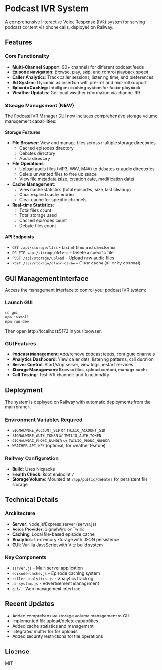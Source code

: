 # Podcast IVR System

A comprehensive Interactive Voice Response (IVR) system for serving podcast content via phone calls, deployed on Railway.

## Features

### Core Functionality
- **Multi-Channel Support**: 90+ channels for different podcast feeds
- **Episode Navigation**: Browse, play, skip, and control playback speed
- **Caller Analytics**: Track caller sessions, listening time, and preferences
- **Ad System**: Dynamic ad insertion with pre-roll and mid-roll support
- **Episode Caching**: Intelligent caching system for faster playback
- **Weather Updates**: Get local weather information via channel 99

### Storage Management (NEW)
The Podcast IVR Manager GUI now includes comprehensive storage volume management capabilities:

#### Storage Features
- **File Browser**: View and manage files across multiple storage directories
  - Cached episodes directory
  - Debates directory
  - Audio directory
- **File Operations**:
  - Upload audio files (MP3, WAV, M4A) to debates or audio directories
  - Delete unwanted files to free up space
  - View file metadata (size, creation date, modification date)
- **Cache Management**:
  - View cache statistics (total episodes, size, last cleanup)
  - Clear expired cache entries
  - Clear cache for specific channels
- **Real-time Statistics**:
  - Total files count
  - Total storage used
  - Cached episodes count
  - Debate files count

#### API Endpoints
- `GET /api/storage/list` - List all files and directories
- `DELETE /api/storage/delete` - Delete a specific file
- `POST /api/storage/upload` - Upload new audio files
- `POST /api/storage/clear-cache` - Clear cache (all or by channel)

## GUI Management Interface

Access the management interface to control your podcast IVR system:

### Launch GUI
```bash
cd gui
npm install
npm run dev
```

Then open http://localhost:5173 in your browser.

### GUI Features
- **Podcast Management**: Add/remove podcast feeds, configure channels
- **Analytics Dashboard**: View caller data, listening patterns, call duration
- **Server Control**: Start/stop server, view logs, restart services
- **Storage Management**: Browse files, upload content, manage cache
- **Call Testing**: Test IVR channels and functionality

## Deployment

The system is deployed on Railway with automatic deployments from the main branch.

### Environment Variables Required
- `SIGNALWIRE_ACCOUNT_SID` or `TWILIO_ACCOUNT_SID`
- `SIGNALWIRE_AUTH_TOKEN` or `TWILIO_AUTH_TOKEN`
- `SIGNALWIRE_PHONE_NUMBER` or `TWILIO_PHONE_NUMBER`
- `WEATHER_API_KEY` (optional, for weather feature)

### Railway Configuration
- **Build**: Uses Nixpacks
- **Health Check**: Root endpoint `/`
- **Storage Volume**: Mounted at `/app/public/debates` for persistent file storage

## Technical Details

### Architecture
- **Server**: Node.js/Express server (server.js)
- **Voice Provider**: SignalWire or Twilio
- **Caching**: Local file-based episode cache
- **Analytics**: In-memory storage with JSON persistence
- **GUI**: Vanilla JavaScript with Vite build system

### Key Components
- `server.js` - Main server application
- `episode-cache.js` - Episode caching system
- `caller-analytics.js` - Analytics tracking
- `ad-system.js` - Advertisement management
- `gui/` - Web management interface

## Recent Updates

- Added comprehensive storage volume management to GUI
- Implemented file upload/delete capabilities
- Added cache statistics and management
- Integrated multer for file uploads
- Added security restrictions for file operations

## License

MIT